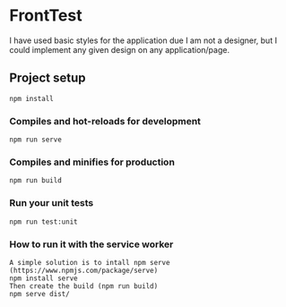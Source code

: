 # FrontTest

I have used basic styles for the application due I am not a designer, but I could implement any given design on any application/page.

## Project setup
```
npm install
```

### Compiles and hot-reloads for development
```
npm run serve
```

### Compiles and minifies for production
```
npm run build
```

### Run your unit tests
```
npm run test:unit
```

### How to run it with the service worker
```
A simple solution is to intall npm serve (https://www.npmjs.com/package/serve)
npm install serve
Then create the build (npm run build)
npm serve dist/
```
